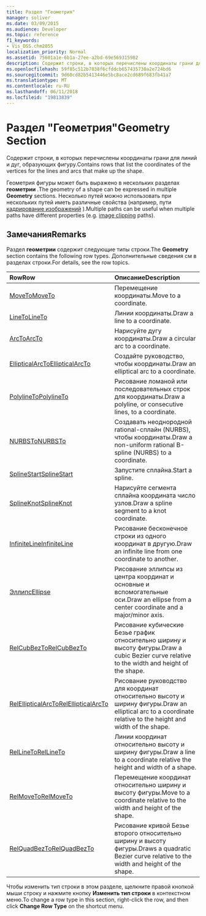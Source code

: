 ```yaml
---
title: Раздел "Геометрия"
manager: soliver
ms.date: 03/09/2015
ms.audience: Developer
ms.topic: reference
f1_keywords:
- Vis_DSS.chm2055
localization_priority: Normal
ms.assetid: 75601a1e-6b1a-27ee-a2bd-69e569315982
description: Содержит строки, в которых перечислены координаты грани для линий и дуг, образующих фигуру.
ms.openlocfilehash: 59f85c512b7038f6cfddcb657435730a2e724bd6
ms.sourcegitcommit: 9d60cd82b5413446e5bc8ace2cd689f683fb41a7
ms.translationtype: MT
ms.contentlocale: ru-RU
ms.lasthandoff: 06/11/2018
ms.locfileid: "19813839"
---
```

# <a name="geometry-section"></a><span data-ttu-id="1d84d-103">Раздел "Геометрия"</span><span class="sxs-lookup"><span data-stu-id="1d84d-103">Geometry Section</span></span>

<span data-ttu-id="1d84d-104">Содержит строки, в которых перечислены координаты грани для линий и дуг, образующих фигуру.</span><span class="sxs-lookup"><span data-stu-id="1d84d-104">Contains rows that list the coordinates of the vertices for the lines and arcs that make up the shape.</span></span> 
  
<span data-ttu-id="1d84d-105">Геометрия фигуры может быть выражено в нескольких разделах **геометрии** .</span><span class="sxs-lookup"><span data-stu-id="1d84d-105">The geometry of a shape can be expressed in multiple **Geometry** sections.</span></span> <span data-ttu-id="1d84d-106">Несколько путей можно использовать при нескольких путей иметь различные свойства (например, пути [кадрирование изображений](clippingpath-cell-foreign-image-info-section.md) ).</span><span class="sxs-lookup"><span data-stu-id="1d84d-106">Multiple paths can be useful when multiple paths have different properties (e.g. [image clipping](clippingpath-cell-foreign-image-info-section.md) paths).</span></span> 
  
## <a name="remarks"></a><span data-ttu-id="1d84d-107">Замечания</span><span class="sxs-lookup"><span data-stu-id="1d84d-107">Remarks</span></span>

<span data-ttu-id="1d84d-108">Раздел **геометрии** содержит следующие типы строки.</span><span class="sxs-lookup"><span data-stu-id="1d84d-108">The **Geometry** section contains the following row types.</span></span> <span data-ttu-id="1d84d-109">Дополнительные сведения см в разделах строки.</span><span class="sxs-lookup"><span data-stu-id="1d84d-109">For details, see the row topics.</span></span> 
  
|<span data-ttu-id="1d84d-110">**Row**</span><span class="sxs-lookup"><span data-stu-id="1d84d-110">**Row**</span></span>|<span data-ttu-id="1d84d-111">**Описание**</span><span class="sxs-lookup"><span data-stu-id="1d84d-111">**Description**</span></span>|
|:-----|:-----|
|[<span data-ttu-id="1d84d-112">MoveTo</span><span class="sxs-lookup"><span data-stu-id="1d84d-112">MoveTo</span></span>](moveto-row-geometry-section.md) <br/> |<span data-ttu-id="1d84d-113">Перемещение координаты.</span><span class="sxs-lookup"><span data-stu-id="1d84d-113">Move to a coordinate.</span></span>  <br/> |
|[<span data-ttu-id="1d84d-114">LineTo</span><span class="sxs-lookup"><span data-stu-id="1d84d-114">LineTo</span></span>](lineto-row-geometry-section.md) <br/> |<span data-ttu-id="1d84d-115">Линии координаты.</span><span class="sxs-lookup"><span data-stu-id="1d84d-115">Draw a line to a coordinate.</span></span>  <br/> |
|[<span data-ttu-id="1d84d-116">ArcTo</span><span class="sxs-lookup"><span data-stu-id="1d84d-116">ArcTo</span></span>](arcto-row-geometry-section.md) <br/> |<span data-ttu-id="1d84d-117">Нарисуйте дугу координаты.</span><span class="sxs-lookup"><span data-stu-id="1d84d-117">Draw a circular arc to a coordinate.</span></span>  <br/> |
|[<span data-ttu-id="1d84d-118">EllipticalArcTo</span><span class="sxs-lookup"><span data-stu-id="1d84d-118">EllipticalArcTo</span></span>](ellipticalarcto-row-geometry-section.md) <br/> |<span data-ttu-id="1d84d-119">Создайте руководство, чтобы координаты.</span><span class="sxs-lookup"><span data-stu-id="1d84d-119">Draw an elliptical arc to a coordinate.</span></span>  <br/> |
|[<span data-ttu-id="1d84d-120">PolylineTo</span><span class="sxs-lookup"><span data-stu-id="1d84d-120">PolylineTo</span></span>](polylineto-row-geometry-section.md) <br/> |<span data-ttu-id="1d84d-121">Рисование ломаной или последовательных строк для координаты.</span><span class="sxs-lookup"><span data-stu-id="1d84d-121">Draw a polyline, or consecutive lines, to a coordinate.</span></span>  <br/> |
|[<span data-ttu-id="1d84d-122">NURBSTo</span><span class="sxs-lookup"><span data-stu-id="1d84d-122">NURBSTo</span></span>](nurbsto-row-geometry-section.md) <br/> |<span data-ttu-id="1d84d-123">Создавать неоднородной rational-сплайн (NURBS), чтобы координаты.</span><span class="sxs-lookup"><span data-stu-id="1d84d-123">Draw a non-uniform rational B-spline (NURBS) to a coordinate.</span></span>  <br/> |
|[<span data-ttu-id="1d84d-124">SplineStart</span><span class="sxs-lookup"><span data-stu-id="1d84d-124">SplineStart</span></span>](splinestart-row-geometry-section.md) <br/> |<span data-ttu-id="1d84d-125">Запустите сплайна.</span><span class="sxs-lookup"><span data-stu-id="1d84d-125">Start a spline.</span></span>  <br/> |
|[<span data-ttu-id="1d84d-126">SplineKnot</span><span class="sxs-lookup"><span data-stu-id="1d84d-126">SplineKnot</span></span>](splineknot-row-geometry-section.md) <br/> |<span data-ttu-id="1d84d-127">Нарисуйте сегмента сплайна координата число узлов.</span><span class="sxs-lookup"><span data-stu-id="1d84d-127">Draw a spline segment to a knot coordinate.</span></span>  <br/> |
|[<span data-ttu-id="1d84d-128">InfiniteLine</span><span class="sxs-lookup"><span data-stu-id="1d84d-128">InfiniteLine</span></span>](infiniteline-row-geometry-section.md) <br/> |<span data-ttu-id="1d84d-129">Рисование бесконечное строки из одного координат в другую.</span><span class="sxs-lookup"><span data-stu-id="1d84d-129">Draw an infinite line from one coordinate to another.</span></span>  <br/> |
|[<span data-ttu-id="1d84d-130">Эллипс</span><span class="sxs-lookup"><span data-stu-id="1d84d-130">Ellipse</span></span>](ellipse-row-geometry-section.md) <br/> |<span data-ttu-id="1d84d-131">Рисование эллипсы из центра координат и основные и вспомогательные оси.</span><span class="sxs-lookup"><span data-stu-id="1d84d-131">Draw an ellipse from a center coordinate and a major/minor axis.</span></span>  <br/> |
|[<span data-ttu-id="1d84d-132">RelCubBezTo</span><span class="sxs-lookup"><span data-stu-id="1d84d-132">RelCubBezTo</span></span>](relcubbezto-row-geometry-section.md) <br/> |<span data-ttu-id="1d84d-133">Рисование кубические Безье график относительно ширину и высоту фигуры.</span><span class="sxs-lookup"><span data-stu-id="1d84d-133">Draw a cubic Bezier curve relative to the width and height of the shape.</span></span>  <br/> |
|[<span data-ttu-id="1d84d-134">RelEllipticalArcTo</span><span class="sxs-lookup"><span data-stu-id="1d84d-134">RelEllipticalArcTo</span></span>](relellipticalarcto-row-geometry-section.md) <br/> |<span data-ttu-id="1d84d-135">Рисование руководство для координат относительно высоту и ширину фигуры.</span><span class="sxs-lookup"><span data-stu-id="1d84d-135">Draw an elliptical arc to a coordinate relative to the height and width of the shape.</span></span>  <br/> |
|[<span data-ttu-id="1d84d-136">RelLineTo</span><span class="sxs-lookup"><span data-stu-id="1d84d-136">RelLineTo</span></span>](rellineto-row-geometry-section.md) <br/> |<span data-ttu-id="1d84d-137">Линии координат относительно высоту и ширину фигуры.</span><span class="sxs-lookup"><span data-stu-id="1d84d-137">Draw a line to a coordinate relative the height and width of a shape.</span></span>  <br/> |
|[<span data-ttu-id="1d84d-138">RelMoveTo</span><span class="sxs-lookup"><span data-stu-id="1d84d-138">RelMoveTo</span></span>](relmoveto-row-geometry-section.md) <br/> |<span data-ttu-id="1d84d-139">Перемещение координат относительно ширину и высоту фигуры.</span><span class="sxs-lookup"><span data-stu-id="1d84d-139">Move to a coordinate relative to the width and height of the shape.</span></span>  <br/> |
|[<span data-ttu-id="1d84d-140">RelQuadBezTo</span><span class="sxs-lookup"><span data-stu-id="1d84d-140">RelQuadBezTo</span></span>](relquadbezto-row-geometry-section.md) <br/> |<span data-ttu-id="1d84d-141">Рисование кривой Безье второго относительно ширину и высоту фигуры.</span><span class="sxs-lookup"><span data-stu-id="1d84d-141">Draws a quadratic Bezier curve relative to the width and height of the shape.</span></span>  <br/> |
   
<span data-ttu-id="1d84d-142">Чтобы изменить тип строки в этом разделе, щелкните правой кнопкой мыши строку и нажмите кнопку **Изменить тип строки** в контекстном меню.</span><span class="sxs-lookup"><span data-stu-id="1d84d-142">To change a row type in this section, right-click the row, and then click **Change Row Type** on the shortcut menu.</span></span> 
  

